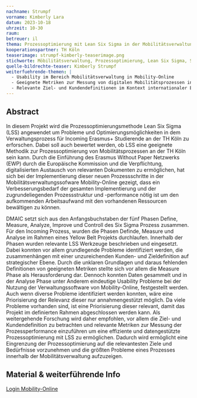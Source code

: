 ```yaml
---
nachname: Strumpf
vorname: Kimberly Lara
datum: 2023-10-18
uhrzeit: 10-30
raum:  
betreuer: il
thema: Prozessoptimierung mit Lean Six Sigma in der Mobilitätsverwaltung im Referat für Internationale Angelegenheiten der TH Köln
kooperationspartner: TH Köln
teaserimage: strumpf-kimberly-teaserimage.png
stichworte: Möbilitätsverwaltung, Prozessoptimierung, Lean Six Sigma, Six Sigma, Erasmus+, Erasmus Without Paper (EWP), Projektmanagement
quelle-bildrechte-teaser: Kimberly Strumpf
weiterfuehrende-themen: |
  - Usability im Bereich Mobilitätsverwaltung in Mobility-Online
  - Geeignete Metriken zur Messung von digitalen Mobilitätsprozessen innerhalb verschiedener Softwareanwendungen
  - Relevante Ziel- und Kundendefinitionen im Kontext internationaler Erasmus+ Mobilitäten an der TH Köln
---
```


## Abstract


In diesem Projekt wird die Prozessoptimierungsmethode Lean Six Sigma (LSS) angewendet um Probleme und Optimierungsmöglichkeiten in dem Verwaltungsprozess für Incoming Erasmus+ Studierende an der TH Köln zu erforschen. Dabei soll auch bewertet werden, ob LSS eine geeignete Methodik zur Prozessoptimierung von Mobilitätsprozessen an der TH Köln sein kann. Durch die Einführung des Erasmus Without Paper Netzwerks (EWP) durch die Europäische Kommission und die Verpflichtung, digitalisierten Austausch von relevanten Dokumenten zu ermöglichen, hat sich bei der Implementierung dieser neuen Prozessschritte in der Mobilitätsverwaltungssofware Mobility-Online gezeigt, dass ein Verbesserungsbedarf der gesamten Implementierung und der zugrundeliegenden Prozessstruktur und -performance nötig ist um den aufkommenden Arbeitsaufwand mit den vorhandenen Ressourcen bewältigen zu können.


DMAIC setzt sich aus den Anfangsbuchstaben der fünf Phasen Define, Measure, Analyze, Improve und Controll des Six Sigma Prozess zusammen. Für den Incoming Prozess, wurden die Phasen Definde, Measure und Analyse im Rahmen eines Yellow Belt Projekts durchlaufen. Innerhalb der Phasen wurden relevante LSS Werkzeuge beschrieben und eingesetzt. 
Dabei konnten vor allem grundlegende Probleme identifiziert werden, die zusammenhängen mit einer unzureichenden Kunden- und Zieldefinition auf strategischer Ebene. Durch die unklaren Grundlagen und daraus fehlenden Definitionen von geeigneten Metriken stellte sich vor allem die Measure Phase als Herausforderung dar. Dennoch konnten Daten gesammelt und in der Analyse Phase unter Anderem eindeutige Usability Probleme bei der Nutzung der Verwaltungssoftware von Mobility-Online, festgestellt werden. Auch wenn diverse Probleme identifiziert werden konnten, wäre eine Priorisierung der Relevanz dieser nur annahmengestützt möglich. Da viele Probleme vorhanden sind, ist eine Priorisierung dieser relevant, damit das Projekt im definierten Rahmen abgeschlossen werden kann.
Als weitergehende Forschung wird daher empfohlen, vor allem die Ziel- und Kundendefinition zu betrachten und relevante Metriken zur Messung der Prozessperformance einzuführen um eine effiziente und datengestützte Prozessoptimierung mit LSS zu ermöglichen. Dadurch wird ermöglicht eine Eingrenzung der Prozessoptimierung auf die relevantesten Ziele und Bedürfnisse vorzunehmen und die größten Probleme eines Prozesses innerhalb der Mobilitätsverwaltung aufzuzeigen. 

## Material & weiterführende Info
[Login Mobility-Online](https://www.th-koeln.de/thkoeln/LoginServlet)

